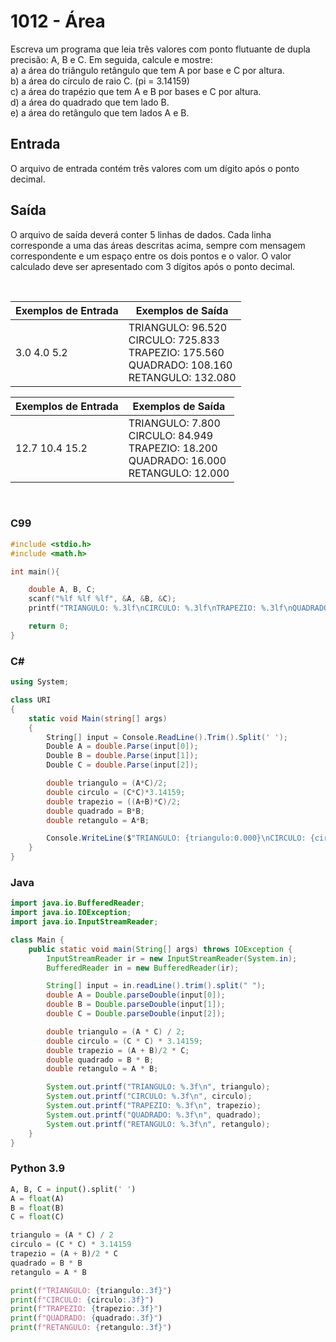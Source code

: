 # 1012 - Área

Escreva um programa que leia três valores com ponto flutuante de dupla precisão: A, B e C. Em seguida, calcule e mostre:  
a) a área do triângulo retângulo que tem A por base e C por altura.  
b) a área do círculo de raio C. (pi = 3.14159)  
c) a área do trapézio que tem A e B por bases e C por altura.  
d) a área do quadrado que tem lado B.  
e) a área do retângulo que tem lados A e B.

## Entrada

O arquivo de entrada contém três valores com um dígito após o ponto decimal.

## Saída

O arquivo de saída deverá conter 5 linhas de dados. Cada linha corresponde a uma das áreas descritas acima, sempre com mensagem correspondente e um espaço entre os dois pontos e o valor. O valor calculado deve ser apresentado com 3 dígitos após o ponto decimal.

&nbsp;

| Exemplos de Entrada | Exemplos de Saída                                                                                                 |
| ------------------- | ----------------------------------------------------------------------------------------------------------------- |
| 3.0 4.0 5.2         | TRIANGULO: 96.520 <br/> CIRCULO: 725.833 <br/> TRAPEZIO: 175.560 <br/> QUADRADO: 108.160 <br/> RETANGULO: 132.080 |

| Exemplos de Entrada | Exemplos de Saída                                                                                            |
| ------------------- | ------------------------------------------------------------------------------------------------------------ |
| 12.7 10.4 15.2      | TRIANGULO: 7.800 <br/> CIRCULO: 84.949 <br/> TRAPEZIO: 18.200 <br/> QUADRADO: 16.000 <br/> RETANGULO: 12.000 |

&nbsp;

### C99

```c
#include <stdio.h>
#include <math.h>

int main(){

    double A, B, C;
    scanf("%lf %lf %lf", &A, &B, &C);
    printf("TRIANGULO: %.3lf\nCIRCULO: %.3lf\nTRAPEZIO: %.3lf\nQUADRADO: %.3lf\nRETANGULO: %.3lf\n", (A*C)/2, (C*C)*3.14159, ((A+B)*C)/2, B*B, A*B);

    return 0;
}
```

### C#

```cs
using System;

class URI
{
    static void Main(string[] args)
    {
        String[] input = Console.ReadLine().Trim().Split(' ');
        Double A = double.Parse(input[0]);
        Double B = double.Parse(input[1]);
        Double C = double.Parse(input[2]);

        double triangulo = (A*C)/2;
        double circulo = (C*C)*3.14159;
        double trapezio = ((A+B)*C)/2;
        double quadrado = B*B;
        double retangulo = A*B;

        Console.WriteLine($"TRIANGULO: {triangulo:0.000}\nCIRCULO: {circulo:0.000}\nTRAPEZIO: {trapezio:0.000}\nQUADRADO: {quadrado:0.000}\nRETANGULO: {retangulo:0.000}");
    }
}
```

### Java

```java
import java.io.BufferedReader;
import java.io.IOException;
import java.io.InputStreamReader;

class Main {
    public static void main(String[] args) throws IOException {
        InputStreamReader ir = new InputStreamReader(System.in);
        BufferedReader in = new BufferedReader(ir);

        String[] input = in.readLine().trim().split(" ");
        double A = Double.parseDouble(input[0]);
        double B = Double.parseDouble(input[1]);
        double C = Double.parseDouble(input[2]);

        double triangulo = (A * C) / 2;
        double circulo = (C * C) * 3.14159;
        double trapezio = (A + B)/2 * C;
        double quadrado = B * B;
        double retangulo = A * B;

        System.out.printf("TRIANGULO: %.3f\n", triangulo);
        System.out.printf("CIRCULO: %.3f\n", circulo);
        System.out.printf("TRAPEZIO: %.3f\n", trapezio);
        System.out.printf("QUADRADO: %.3f\n", quadrado);
        System.out.printf("RETANGULO: %.3f\n", retangulo);
    }
}
```

### Python 3.9

```python
A, B, C = input().split(' ')
A = float(A)
B = float(B)
C = float(C)

triangulo = (A * C) / 2
circulo = (C * C) * 3.14159
trapezio = (A + B)/2 * C
quadrado = B * B
retangulo = A * B

print(f"TRIANGULO: {triangulo:.3f}")
print(f"CIRCULO: {circulo:.3f}")
print(f"TRAPEZIO: {trapezio:.3f}")
print(f"QUADRADO: {quadrado:.3f}")
print(f"RETANGULO: {retangulo:.3f}")
```
